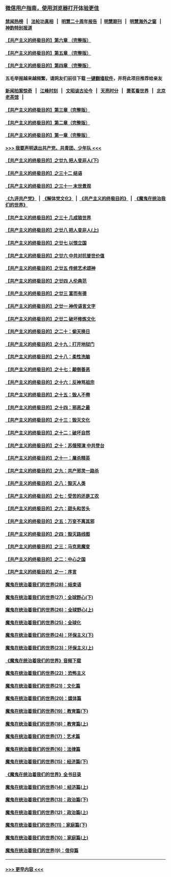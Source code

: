 ### [微信用户指南，使用浏览器打开体验更佳](https://github.com/gfw-breaker/banned-news1/blob/master/indexes/wechat-guide.md?t=0)
#### [禁闻热榜](热点新闻.md?t=0)  &nbsp;&nbsp;|&nbsp;&nbsp; [法轮功真相](https://github.com/gfw-breaker/truth/blob/master/README.md?t=0) &nbsp;&nbsp;|&nbsp;&nbsp; [明慧二十周年报告](https://github.com/gfw-breaker/mh-reports/blob/master/README.md?t=0) &nbsp;&nbsp;|&nbsp;&nbsp;[明慧期刊](https://github.com/gfw-breaker/mh-qikan) &nbsp;&nbsp;|&nbsp;&nbsp; [明慧海外之窗](https://github.com/gfw-breaker/mh-news/blob/master/README.md?t=0) &nbsp;&nbsp;|&nbsp;&nbsp; [神韵特别报道](https://github.com/gfw-breaker/mh-news/blob/master/shenyun.md?t=0)
#### [【共产主义的终极目的】第六章 （完整版）](../pages/nsc422/n11428913.md?t=02072355) 
#### [【共产主义的终极目的】第五章 （完整版）](../pages/nsc422/n11428912.md?t=02072355) 
#### [【共产主义的终极目的】第四章 （完整版）](../pages/nsc422/n11428907.md?t=02072355) 
#### 五毛举报越来越频繁，请网友们前往下载 [一键翻墙软件](https://github.com/gfw-breaker/ssr-accounts)，并将此项目推荐给亲友
#### [新闻拍案惊奇](https://github.com/gfw-breaker/banned-news1/blob/master/pages/link4.md) &nbsp;&nbsp;|&nbsp;&nbsp; [江峰时刻](https://github.com/gfw-breaker/banned-news1/blob/master/pages/link4.md) &nbsp;&nbsp;|&nbsp;&nbsp; [文昭谈古论今](https://github.com/gfw-breaker/banned-news1/blob/master/pages/link4.md) &nbsp;&nbsp;|&nbsp;&nbsp; [天亮时分](https://github.com/gfw-breaker/banned-news1/blob/master/pages/link4.md) &nbsp;&nbsp;|&nbsp;&nbsp; [萧茗看世界](https://github.com/gfw-breaker/banned-news1/blob/master/pages/link4.md) &nbsp;&nbsp;|&nbsp;&nbsp; [北京老茶馆](https://github.com/gfw-breaker/banned-news1/blob/master/pages/link4.md) &nbsp;&nbsp;|&nbsp;&nbsp; 
#### [【共产主义的终极目的】第三章（完整版）](../pages/nsc422/n11428848.md?t=02072355) 
#### [【共产主义的终极目的】第二章（完整版）](../pages/nsc422/n11428831.md?t=02072355) 
#### [【共产主义的终极目的】第一章（完整版）](../pages/nsc422/n11417651.md?t=02072355) 
#### [>>> 我要声明退出共产党、共青团、少年队 <<<](https://github.com/begood0513/goodnews/blob/master/quit/letter.md) 
#### [【共产主义的终极目的】之廿九 把人变非人(下)](../pages/nsc422/n11344140.md?t=02072355) 
#### [【共产主义的终极目的】之三十二 结语](../pages/nsc422/n11360535.md?t=02072355) 
#### [【共产主义的终极目的】之三十一 末世景观](../pages/nsc422/n11351129.md?t=02072355) 
#### [《九评共产党》](https://github.com/begood0513/9ping.md/blob/master/README.md) &nbsp;|&nbsp; [《解体党文化》](../../../../jtdwh.md/blob/master/README.md)  &nbsp;|&nbsp; [《共产主义的终极目的》](../../../../gczydzjmd.md/blob/master/README.md) &nbsp;|&nbsp; [《魔鬼在统治我们的世界》](../../../../mgztzwmdsj.md/blob/master/README.md) 
#### [【共产主义的终极目的】之三十 几成狼世界](../pages/nsc422/n11348280.md?t=02072355) 
#### [【共产主义的终极目的】之廿八 把人变非人(上)](../pages/nsc422/n11340492.md?t=02072355) 
#### [【共产主义的终极目的】之廿七 以恨立国](../pages/nsc422/n11336944.md?t=02072355) 
#### [【共产主义的终极目的】之廿六 中共对抗普世价值](../pages/nsc422/n11324785.md?t=02072355) 
#### [【共产主义的终极目的】之廿五 传统艺术颂神](../pages/nsc422/n11296396.md?t=02072355) 
#### [【共产主义的终极目的】之廿四 人伦典范](../pages/nsc422/n11296397.md?t=02072355) 
#### [【共产主义的终极目的】之廿三 富而有德](../pages/nsc422/n11283598.md?t=02072355) 
#### [【共产主义的终极目的】之廿一 神传语言文字](../pages/nsc422/n11263265.md?t=02072355) 
#### [【共产主义的终极目的】之廿二 破坏修炼文化](../pages/nsc422/n11245728.md?t=02072355) 
#### [【共产主义的终极目的】之二十：偷天换日](../pages/nsc422/n11238846.md?t=02072355) 
#### [【共产主义的终极目的】之十九：打开地狱门](../pages/nsc422/n11206376.md?t=02072355) 
#### [【共产主义的终极目的】之十八：柔性洗脑](../pages/nsc422/n11199994.md?t=02072355) 
#### [【共产主义的终极目的】之十七：颠倒善恶](../pages/nsc422/n11179782.md?t=02072355) 
#### [【共产主义的终极目的】之十六：反神骂祖宗](../pages/nsc422/n11166798.md?t=02072355) 
#### [【共产主义的终极目的】之十五：毁人不倦](../pages/nsc422/n11166792.md?t=02072355) 
#### [【共产主义的终极目的】之十四：邪恶之最](../pages/nsc422/n11150249.md?t=02072355) 
#### [【共产主义的终极目的】之十三：毁灭文化](../pages/nsc422/n11135227.md?t=02072355) 
#### [【共产主义的终极目的】之十二：破坏自然](../pages/nsc422/n11135214.md?t=02072355) 
#### [【共产主义的终极目的】之十：苏俄预演 中共登台](../pages/nsc422/n11118424.md?t=02072355) 
#### [【共产主义的终极目的】之十一：屠杀精英](../pages/nsc422/n11118442.md?t=02072355) 
#### [【共产主义的终极目的】之九：共产邪灵一路杀](../pages/nsc422/n11114139.md?t=02072355) 
#### [【共产主义的终极目的】之八：毁灭人类](../pages/nsc422/n11108503.md?t=02072355) 
#### [【共产主义的终极目的】之七：受苦的还是工农](../pages/nsc422/n11101809.md?t=02072355) 
#### [【共产主义的终极目的】之六：甜头和苦头](../pages/nsc422/n11096971.md?t=02072355) 
#### [【共产主义的终极目的】之五：万变不离其邪](../pages/nsc422/n11091285.md?t=02072355) 
#### [【共产主义的终极目的】之四：毁灭路线图](../pages/nsc422/n11086284.md?t=02072355) 
#### [【共产主义的终极目的】之三：马克思魔变](../pages/nsc422/n11061941.md?t=02072355) 
#### [【共产主义的终极目的】之二：中心之国](../pages/nsc422/n11047728.md?t=02072355) 
#### [【共产主义的终极目的】之一：序言](../pages/nsc422/n11086077.md?t=02072355) 
#### [魔鬼在统治着我们的世界(28)：结束语](../pages/nsc422/n10936246.md?t=02072355) 
#### [魔鬼在统治着我们的世界(27)：全球野心(下)](../pages/nsc422/n10928319.md?t=02072355) 
#### [魔鬼在统治着我们的世界(26)：全球野心(上)](../pages/nsc422/n10900318.md?t=02072355) 
#### [魔鬼在统治着我们的世界(25)：全球化](../pages/nsc422/n10788205.md?t=02072355) 
#### [魔鬼在统治着我们的世界(24)：环保主义(下)](../pages/nsc422/n10695307.md?t=02072355) 
#### [魔鬼在统治着我们的世界(23)：环保主义(上)](../pages/nsc422/n10688613.md?t=02072355) 
#### [《魔鬼在统治着我们的世界》音频下载](../pages/nsc422/n10635553.md?t=02072355) 
#### [魔鬼在统治着我们的世界(22)：恐怖主义](../pages/nsc422/n10614727.md?t=02072355) 
#### [魔鬼在统治着我们的世界(21)：文化篇](../pages/nsc422/n10597706.md?t=02072355) 
#### [魔鬼在统治着我们的世界(20)：媒体篇](../pages/nsc422/n10586579.md?t=02072355) 
#### [魔鬼在统治着我们的世界(19)：教育篇(下)](../pages/nsc422/n10564808.md?t=02072355) 
#### [魔鬼在统治着我们的世界(18)：教育篇(上)](../pages/nsc422/n10526970.md?t=02072355) 
#### [魔鬼在统治着我们的世界(17)：艺术篇](../pages/nsc422/n10499093.md?t=02072355) 
#### [魔鬼在统治着我们的世界(16)：法律篇](../pages/nsc422/n10485969.md?t=02072355) 
#### [魔鬼在统治着我们的世界(15)：经济篇(下)](../pages/nsc422/n10469975.md?t=02072355) 
#### [《魔鬼在统治着我们的世界》全书目录](../pages/nsc422/n10464261.md?t=02072355) 
#### [魔鬼在统治着我们的世界(14)：经济篇(上)](../pages/nsc422/n10457370.md?t=02072355) 
#### [魔鬼在统治着我们的世界(13)：政治篇(下)](../pages/nsc422/n10448270.md?t=02072355) 
#### [魔鬼在统治着我们的世界(12)：政治篇(上)](../pages/nsc422/n10444576.md?t=02072355) 
#### [魔鬼在统治着我们的世界(11)：家庭篇(下)](../pages/nsc422/n10440961.md?t=02072355) 
#### [魔鬼在统治着我们的世界(10)：家庭篇(上)](../pages/nsc422/n10435448.md?t=02072355) 
#### [魔鬼在统治着我们的世界(9)：信仰篇](../pages/nsc422/n10432159.md?t=02072355) 

----
#### [ >>> 更早内容 <<< ](../indexes/nsc422-earlier.md)
